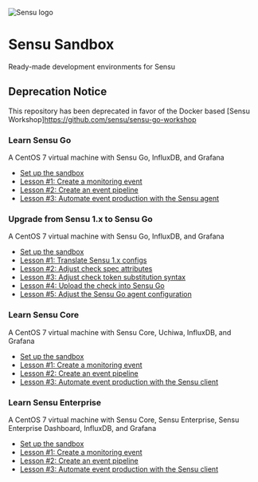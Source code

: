 ![Sensu logo](/images/sensu-logo.png)


# Sensu Sandbox
Ready-made development environments for Sensu

## Deprecation Notice
This repository has been deprecated in favor of the Docker based [Sensu Workshop]https://github.com/sensu/sensu-go-workshop

### Learn Sensu Go
A CentOS 7 virtual machine with Sensu Go, InfluxDB, and Grafana

- [Set up the sandbox](https://docs.sensu.io/sensu-go/latest/getting-started/sandbox/#set-up-the-sandbox)
- [Lesson \#1: Create a monitoring event](https://docs.sensu.io/sensu-go/latest/getting-started/sandbox/#lesson-1-create-a-sensu-monitoring-event)
- [Lesson \#2: Create an event pipeline](https://docs.sensu.io/sensu-go/latest/getting-started/sandbox/#lesson-2-pipe-keepalive-events-into-slack)
- [Lesson \#3: Automate event production with the Sensu agent](https://docs.sensu.io/sensu-go/latest/getting-started/sandbox/#lesson-3-automate-event-production-with-the-sensu-agent)

### Upgrade from Sensu 1.x to Sensu Go
A CentOS 7 virtual machine with Sensu Go, InfluxDB, and Grafana

- [Set up the sandbox](sensu-go/lesson_plans/check-upgrade#set-up-the-sandbox)
- [Lesson \#1: Translate Sensu 1.x configs](sensu-go/lesson_plans/check-upgrade#lesson-1-translate-sensu-1x-configs)
- [Lesson \#2: Adjust check spec attributes](sensu-go/lesson_plans/check-upgrade#lesson-2-adjust-check-spec-attributes)
- [Lesson \#3: Adjust check token substitution syntax](sensu-go/lesson_plans/check-upgrade#lesson-3-adjust-check-token-substitution-syntax)
- [Lesson \#4: Upload the check into Sensu Go](sensu-go/lesson_plans/check-upgrade#lesson-4-upload-the-check-into-sensu-go)
- [Lesson \#5: Adjust the Sensu Go agent configuration](sensu-go/lesson_plans/check-upgrade#lesson-5-adjust-the-sensu-go-agent-configuration)

### Learn Sensu Core
A CentOS 7 virtual machine with Sensu Core, Uchiwa, InfluxDB, and Grafana

- [Set up the sandbox](sensu/core#set-up-the-sandbox)
- [Lesson \#1: Create a monitoring event](sensu/core#lesson-1-create-a-monitoring-event)
- [Lesson \#2: Create an event pipeline](sensu/core#lesson-2-pipe-events-into-slack)
- [Lesson \#3: Automate event production with the Sensu client](sensu/core#lesson-3-automate-event-production-with-the-sensu-client)

### Learn Sensu Enterprise
A CentOS 7 virtual machine with Sensu Core, Sensu Enterprise, Sensu Enterprise Dashboard, InfluxDB, and Grafana

- [Set up the sandbox](sensu/enterprise#set-up-the-sandbox)
- [Lesson \#1: Create a monitoring event](sensu/enterprise#lesson-1-create-a-monitoring-event)
- [Lesson \#2: Create an event pipeline](sensu/enterprise#lesson-2-pipe-events-into-slack)
- [Lesson \#3: Automate event production with the Sensu client](sensu/enterprise#lesson-3-automate-event-production-with-the-sensu-client)

